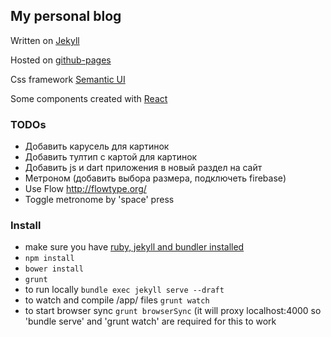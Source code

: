 ## My personal blog

Written on [Jekyll](https://jekyllrb.com/)

Hosted on [github-pages](https://pages.github.com/)

Css framework [Semantic UI]()

Some components created with [React](https://facebook.github.io/react/)

### TODOs
* Добавить карусель для картинок
* Добавить тултип с картой для картинок
* Добавить js и dart приложения в новый раздел на сайт
* Метроном (добавить выбора размера, подключеть firebase)
* Use Flow http://flowtype.org/
* Toggle metronome by 'space' press

### Install
* make sure you have [ruby, jekyll and bundler installed](https://help.github.com/articles/using-jekyll-with-pages/)
* `npm install`
* `bower install`
* `grunt`
* to run locally `bundle exec jekyll serve --draft`
* to watch and compile /app/ files `grunt watch`
* to start browser sync `grunt browserSync` (it will proxy localhost:4000 so 'bundle serve' and 'grunt watch' are required for this to work 
